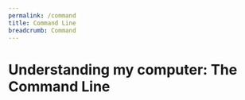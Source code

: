 ```yaml
---
permalink: /command
title: Command Line
breadcrumb: Command
---
```


# Understanding my computer: The Command Line


